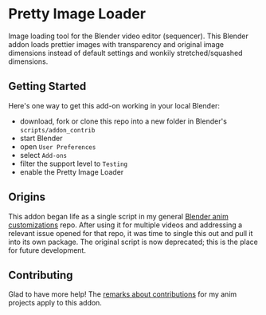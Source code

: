 # Pretty Image Loader

Image loading tool for the Blender video editor (sequencer). This Blender addon loads prettier images with transparency and original image dimensions instead of default settings and wonkily stretched/squashed dimensions.

## Getting Started

Here's one way to get this add-on working in your local Blender:
- download, fork or clone this repo into a new folder in Blender's `scripts/addon_contrib`
- start Blender
- open `User Preferences`
- select `Add-ons`
- filter the support level to `Testing`
- enable the Pretty Image Loader

## Origins

This addon began life as a single script in my general [Blender anim customizations](https://github.com/Botmasher/blender-vse-customizations) repo. After using it for multiple videos and addressing a relevant issue opened for that repo, it was time to single this out and pull it into its own package. The original script is now deprecated; this is the place for future development.

## Contributing

Glad to have more help! The [remarks about contributions](https://github.com/Botmasher/blender-vse-customizations/blob/master/README.md#contributing) for my anim projects apply to this addon.
